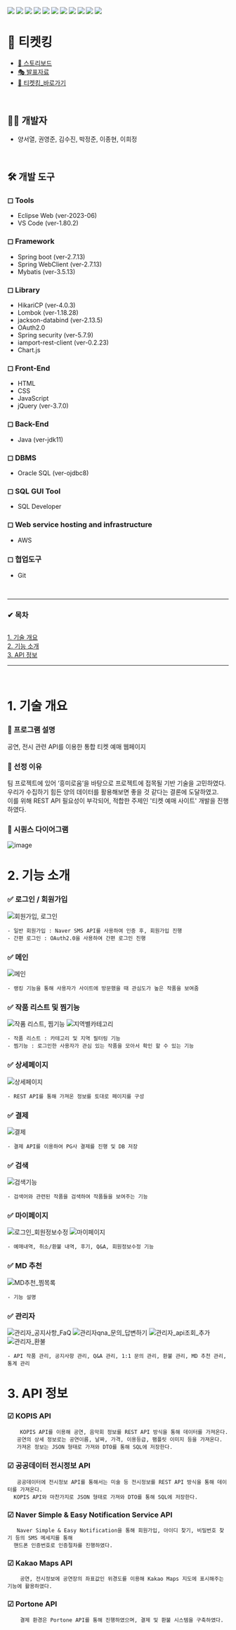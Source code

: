 <img src="https://img.shields.io/badge/JAVA-007396?style=for-the-badge&logo=java&logoColor=white"> <img src="https://img.shields.io/badge/eclipse-2C2255?style=for-the-badge&logo=eclipseide&logoColor=white"> <img src="https://img.shields.io/badge/OracleSQL-F80000?style=for-the-badge&logo=Oracle&logoColor=white">
<img src="https://img.shields.io/badge/GitHub-181717?style=for-the-badge&logo=GitHub&logoColor=white">
<img src="https://img.shields.io/badge/Git-F05032?style=for-the-badge&logo=Git&logoColor=white">
<img src="https://img.shields.io/badge/springboot-6DB33F?style=for-the-badge&logo=springboot&logoColor=white"/>
<img src="https://img.shields.io/badge/jQuery-0769AD?style=for-the-badge&logo=jQuery&logoColor=white"/>
<img src="https://img.shields.io/badge/JavaScript-F7DF1E?style=for-the-badge&logo=javascript&logoColor=black"/>
<img src="https://img.shields.io/badge/CSS3-1572B6?style=for-the-badge&logo=css3&logoColor=white"/>
<img src="https://img.shields.io/badge/HTML5-E34F26?style=for-the-badge&logo=html5&logoColor=white"/>
<img src="https://img.shields.io/badge/Amazon AWS-232F3E?style=for-the-badge&logo=Amazon%20AWS&logoColor=white"/>
<br>
# 🎫 티켓킹
+ [🎨 스토리보드](https://drive.google.com/file/d/1dpwZ6RSm_LbYeQefhA2cu5Wa-EyjZf3r/view?usp=sharing)
+ [🎭 발표자료](https://drive.google.com/file/d/157JN0OymTJTJ5l0VPaxA94YwXgVSyFiR/view?usp=sharing)
+ [🚀 티켓킹_바로가기](http://3.39.232.202/main)
<br>


## 👩‍💻 개발자
+ 양서열, 권영준, 김수진, 박정준, 이종현, 이희정

<br>

## 🛠 개발 도구
### ◻ Tools
+ Eclipse Web (ver-2023-06)
+ VS Code (ver-1.80.2)

### ◻ Framework
+ Spring boot (ver-2.7.13)
+ Spring WebClient (ver-2.7.13)
+ Mybatis (ver-3.5.13)

### ◻ Library
+ HikariCP (ver-4.0.3)
+ Lombok (ver-1.18.28)
+ jackson-databind (ver-2.13.5)
+ OAuth2.0
+ Spring security (ver-5.7.9)
+ iamport-rest-client (ver-0.2.23)
+ Chart.js

### ◻ Front-End
+ HTML
+ CSS
+ JavaScript
+ jQuery (ver-3.7.0)

### ◻ Back-End
+ Java (ver-jdk11)

### ◻ DBMS
+ Oracle SQL (ver-ojdbc8)

### ◻ SQL GUI Tool
+ SQL Developer

### ◻ Web service hosting and infrastructure
+ AWS

### ◻ 협업도구
+ Git

<br>
<hr>

### ✔ 목차
 ##

  [1. 기술 개요](#1-기술-개요) <br>
  [2. 기능 소개](#2-기능-소개) <br>
  [3. API 정보](#3-api-정보) <br>

<hr>
<br>

# 1. 기술 개요

 ### 📌 프로그램 설명
 공연, 전시 관련 API를 이용한 통합 티켓 예매 웹페이지

 ### 📌 선정 이유
 팀 프로젝트에 있어 ‘흥미로움’을 바탕으로 프로젝트에 접목될 기반 기술을 고민하였다. <br>
 우리가 수집하기 힘든 양의 데이터를 활용해보면 좋을 것 같다는 결론에 도달하였고. <br>
 이를 위해 REST API 필요성이 부각되어, 적합한 주제인 '티켓 예매 사이트' 개발을 진행하였다.

 ### 📌 시퀀스 다이어그램
![image](https://github.com/AmuGeoNaHae/project-workspace/assets/132882336/d8ea3640-4d9d-4d54-8e7d-ada845a03877)

  ##

# 2. 기능 소개

### ✅ 로그인 / 회원가입

![회원가입, 로그인](https://github.com/AmuGeoNaHae/project-workspace/assets/132882336/547046b8-a19e-4ff6-9b81-588f49a68fc5)

```
- 일반 회원가입 : Naver SMS API를 사용하여 인증 후, 회원가입 진행
- 간편 로그인 : OAuth2.0을 사용하여 간편 로그인 진행
```

### ✅ 메인

![메인](https://github.com/AmuGeoNaHae/project-workspace/assets/132882336/fd5184f3-e17b-482b-bf0c-4743eaac3d18)

```
- 랭킹 기능을 통해 사용자가 사이트에 방문했을 때 관심도가 높은 작품을 보여줌
```

### ✅ 작품 리스트 및 찜기능

![작품 리스트, 찜기능](https://github.com/AmuGeoNaHae/project-workspace/assets/132882336/4785dbe3-e53f-4a31-852d-edf599befb80)
![지역별카테고리](https://github.com/AmuGeoNaHae/project-workspace/assets/132882336/940dfc59-0201-4ba5-97ec-9ec5b19a4651)

```
- 작품 리스트 : 카테고리 및 지역 필터링 기능
- 찜기능 : 로그인한 사용자가 관심 있는 작품을 모아서 확인 할 수 있는 기능 
```

### ✅ 상세페이지

![상세페이지](https://github.com/AmuGeoNaHae/project-workspace/assets/132882336/ff6e0a4c-78f0-4ad8-80cb-42639d551d77)

```
- REST API를 통해 가져온 정보를 토대로 페이지를 구성
```

### ✅ 결제

![결제](https://github.com/AmuGeoNaHae/project-workspace/assets/132882336/0ba8ccbf-8789-42a3-87df-dd646c04de9f)

```
- 결제 API를 이용하여 PG사 결제를 진행 및 DB 저장
```

### ✅ 검색

![검색기능](https://github.com/AmuGeoNaHae/project-workspace/assets/132882336/49132761-75f8-4ee8-8f4a-b71bdf8fa6fe)

```
- 검색어와 관련된 작품을 검색하여 작품들을 보여주는 기능
```

### ✅ 마이페이지

![로그인_회원정보수정](https://github.com/AmuGeoNaHae/project-workspace/assets/132882336/17b49ab1-afc9-4167-b87e-ce4a5e6345e6)
![마이페이지](https://github.com/AmuGeoNaHae/project-workspace/assets/132882336/75ef4375-f34f-4819-9afa-123f9ecc4e31)

```
- 예매내역, 취소/환불 내역, 후기, Q&A, 회원정보수정 기능
```

### ✅ MD 추천

![MD추천_찜목록](https://github.com/AmuGeoNaHae/project-workspace/assets/132882336/736436aa-42ac-43bb-b970-6ee714f7f32e)

```
- 기능 설명
```

### ✅ 관리자

![관리자_공지사항_FaQ](https://github.com/AmuGeoNaHae/project-workspace/assets/132882336/bed4cedc-6ff7-43e5-b48e-cd64f46538d7)
![관리자qna_문의_답변하기](https://github.com/AmuGeoNaHae/project-workspace/assets/132882336/e4c9cebe-784e-40cb-911c-b2842ced0ff4)
![관리자_api조회_추가](https://github.com/AmuGeoNaHae/project-workspace/assets/132882336/006cd1fc-15bb-4086-8048-957399a64282)
![관리자_환불](https://github.com/AmuGeoNaHae/project-workspace/assets/132882336/71a4bcc7-eb0e-4cc1-82f8-6ec52552d8df)

```
- API 작품 관리, 공지사항 관리, Q&A 관리, 1:1 문의 관리, 환불 관리, MD 추천 관리, 통계 관리
```
 

 ##

# 3. API 정보

   ### ☑ KOPIS API
   
        KOPIS API를 이용해 공연, 음악회 정보를 REST API 방식을 통해 데이터를 가져온다.
       공연의 상세 정보로는 공연이름, 날짜, 가격, 이용등급, 팸플릿 이미지 등을 가져온다.
       가져온 정보는 JSON 형태로 가져와 DTO를 통해 SQL에 저장한다.
         
   ### ☑ 공공데이터 전시정보 API
   
       공공데이터에 전시정보 API를 통해서는 미술 등 전시정보를 REST API 방식을 통해 데이터를 가져온다.
      KOPIS API와 마찬가지로 JSON 형태로 가져와 DTO를 통해 SQL에 저장한다.
      
   ### ☑ Naver Simple & Easy Notification Service API

       Naver Simple & Easy Notification을 통해 회원가입, 아이디 찾기, 비밀번호 찾기 등의 SMS 메세지를 통해
      핸드폰 인증번호로 인증절차를 진행하였다.
      
   ### ☑ Kakao Maps API

        공연, 전시정보에 공연장의 좌표값인 위경도를 이용해 Kakao Maps 지도에 표시해주는 기능에 활용하였다.
        
   ### ☑ Portone API

        결제 환경은 Portone API를 통해 진행하였으며, 결제 및 환불 시스템을 구축하였다.

